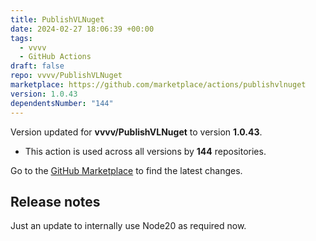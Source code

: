 ```yaml
---
title: PublishVLNuget
date: 2024-02-27 18:06:39 +00:00
tags:
  - vvvv
  - GitHub Actions
draft: false
repo: vvvv/PublishVLNuget
marketplace: https://github.com/marketplace/actions/publishvlnuget
version: 1.0.43
dependentsNumber: "144"
---
```



Version updated for **vvvv/PublishVLNuget** to version **1.0.43**.
- This action is used across all versions by **144** repositories.

Go to the [GitHub Marketplace](https://github.com/marketplace/actions/publishvlnuget) to find the latest changes.

## Release notes

Just an update to internally use Node20 as required now.
